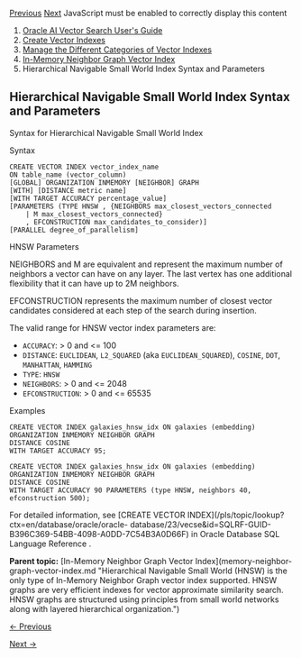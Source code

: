 [Previous](understand-hierarchical-navigable-small-world-indexes.md)
[Next](hnsw-support-rac-environments.md) JavaScript must be enabled to
correctly display this content

  1. [Oracle AI Vector Search User's Guide](index.md)
  2. [Create Vector Indexes](create-vector-indexes.md)
  3. [Manage the Different Categories of Vector Indexes](manage-different-categories-vector-indexes.md)
  4. [In-Memory Neighbor Graph Vector Index](memory-neighbor-graph-vector-index.md)
  5. Hierarchical Navigable Small World Index Syntax and Parameters

## Hierarchical Navigable Small World Index Syntax and Parameters

Syntax for Hierarchical Navigable Small World Index

Syntax

    
    
    CREATE VECTOR INDEX vector_index_name 
    ON table_name (vector_column)
    [GLOBAL] ORGANIZATION INMEMORY [NEIGHBOR] GRAPH
    [WITH] [DISTANCE metric name]
    [WITH TARGET ACCURACY percentage_value]
    [PARAMETERS (TYPE HNSW , {NEIGHBORS max_closest_vectors_connected 
        | M max_closest_vectors_connected} 						  
        , EFCONSTRUCTION max_candidates_to_consider)]
    [PARALLEL degree_of_parallelism]

HNSW Parameters

NEIGHBORS and M are equivalent and represent the maximum number of neighbors a
vector can have on any layer. The last vertex has one additional flexibility
that it can have up to 2M neighbors.

EFCONSTRUCTION represents the maximum number of closest vector candidates
considered at each step of the search during insertion.

The valid range for HNSW vector index parameters are:

  * `ACCURACY`: > 0 and <= 100 
  * `DISTANCE`: `EUCLIDEAN`, `L2_SQUARED` (aka `EUCLIDEAN_SQUARED`), `COSINE`, `DOT`, `MANHATTAN`, `HAMMING`
  * `TYPE`: `HNSW`
  * `NEIGHBORS`: > 0 and <= 2048 
  * `EFCONSTRUCTION`: > 0 and <= 65535 

Examples

    
    
    CREATE VECTOR INDEX galaxies_hnsw_idx ON galaxies (embedding) ORGANIZATION INMEMORY NEIGHBOR GRAPH
    DISTANCE COSINE
    WITH TARGET ACCURACY 95;
    
    CREATE VECTOR INDEX galaxies_hnsw_idx ON galaxies (embedding) ORGANIZATION INMEMORY NEIGHBOR GRAPH
    DISTANCE COSINE
    WITH TARGET ACCURACY 90 PARAMETERS (type HNSW, neighbors 40, efconstruction 500);

For detailed information, see [CREATE VECTOR
INDEX](/pls/topic/lookup?ctx=en/database/oracle/oracle-
database/23/vecse&id=SQLRF-GUID-B396C369-54BB-4098-A0DD-7C54B3A0D66F) in
Oracle Database SQL Language Reference .

**Parent topic:** [In-Memory Neighbor Graph Vector Index](memory-neighbor-
graph-vector-index.md "Hierarchical Navigable Small World \(HNSW\) is the
only type of In-Memory Neighbor Graph vector index supported. HNSW graphs are
very efficient indexes for vector approximate similarity search. HNSW graphs
are structured using principles from small world networks along with layered
hierarchical organization.")


[← Previous](understand-hierarchical-navigable-small-world-indexes.md)

[Next →](hnsw-support-rac-environments.md)
